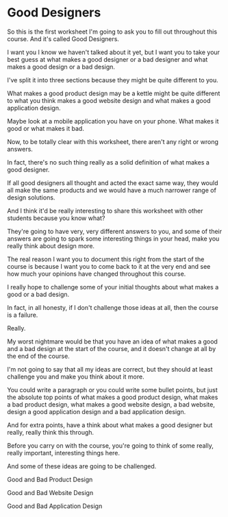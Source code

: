 # Good Designers

So this is the first worksheet I'm going to ask you to fill out throughout this course. And it's called Good Designers.

I want you I know we haven't talked about it yet, but I want you to take your best guess at what makes a good designer or a bad designer and what makes a good design or a bad design.

I've split it into three sections because they might be quite different to you.

What makes a good product design may be a kettle might be quite different to what you think makes a good website design and what makes a good application design.

Maybe look at a mobile application you have on your phone. What makes it good or what makes it bad.

Now, to be totally clear with this worksheet, there aren't any right or wrong answers.

In fact, there's no such thing really as a solid definition of what makes a good designer.

If all good designers all thought and acted the exact same way, they would all make the same products and we would have a much narrower range of design solutions.

And I think it'd be really interesting to share this worksheet with other students because you know what?

They're going to have very, very different answers to you, and some of their answers are going to spark some interesting things in your head, make you really think about design more.

The real reason I want you to document this right from the start of the course is because I want you to come back to it at the very end and see how much your opinions have changed throughout this course.

I really hope to challenge some of your initial thoughts about what makes a good or a bad design.

In fact, in all honesty, if I don't challenge those ideas at all, then the course is a failure.

Really.

My worst nightmare would be that you have an idea of what makes a good and a bad design at the start of the course, and it doesn't change at all by the end of the course.

I'm not going to say that all my ideas are correct, but they should at least challenge you and make you think about it more.

You could write a paragraph or you could write some bullet points, but just the absolute top points of what makes a good product design, what makes a bad product design, what makes a good website design, a bad website, design a good application design and a bad application design.

And for extra points, have a think about what makes a good designer but really, really think this through.

Before you carry on with the course, you're going to think of some really, really important, interesting things here.

And some of these ideas are going to be challenged.

Good and Bad Product Design

Good and Bad Website Design

Good and Bad Application Design

